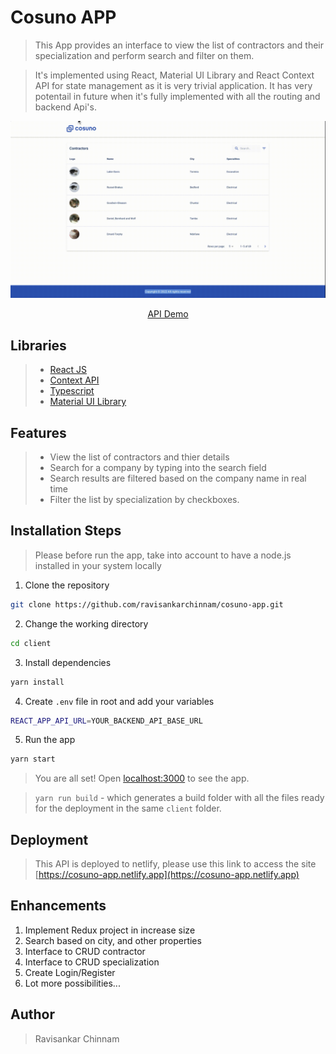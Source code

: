 # Cosuno APP

> This App provides an interface to view the list of contractors and their specialization and perform search and filter on them.

> It's implemented using React, Material UI Library and React Context API for state management as it is very trivial application. It has very potentail in future when it's fully implemented with all the routing and backend Api's.

<p align="center"><img src="../cosuno-app.gif" alt="cosuno gif" /></p>

<p align="center">
    <a href="https://cosuno-api.herokuapp.com/" target="blank">API Demo</a>
</p>

## Libraries

> - [React JS](https://reactjs.org/)
> - [Context API](https://reactjs.org/docs/context.html)
> - [Typescript](https://www.typescriptlang.org/)
> - [Material UI Library](https://mui.com/)

## Features

> - View the list of contractors and thier details
> - Search for a company by typing into the search field
> - Search results are filtered based on the company name in real time
> - Filter the list by specialization by checkboxes.

## Installation Steps

> Please before run the app, take into account to have a node.js installed in your system locally

1. Clone the repository

```bash
git clone https://github.com/ravisankarchinnam/cosuno-app.git
```

2. Change the working directory

```bash
cd client
```

3. Install dependencies

```bash
yarn install
```

4. Create `.env` file in root and add your variables

```bash
REACT_APP_API_URL=YOUR_BACKEND_API_BASE_URL
```

5. Run the app

```bash
yarn start
```

> You are all set! Open [localhost:3000](http://localhost:3000/) to see the app.

> `yarn run build` - which generates a build folder with all the files ready for the deployment in the same `client` folder.

## Deployment

> This API is deployed to netlify, please use this link to access the site [https://cosuno-app.netlify.app](https://cosuno-app.netlify.app)

## Enhancements

1. Implement Redux project in increase size
2. Search based on city, and other properties
3. Interface to CRUD contractor
4. Interface to CRUD specialization
5. Create Login/Register
6. Lot more possibilities...

## Author

> Ravisankar Chinnam
